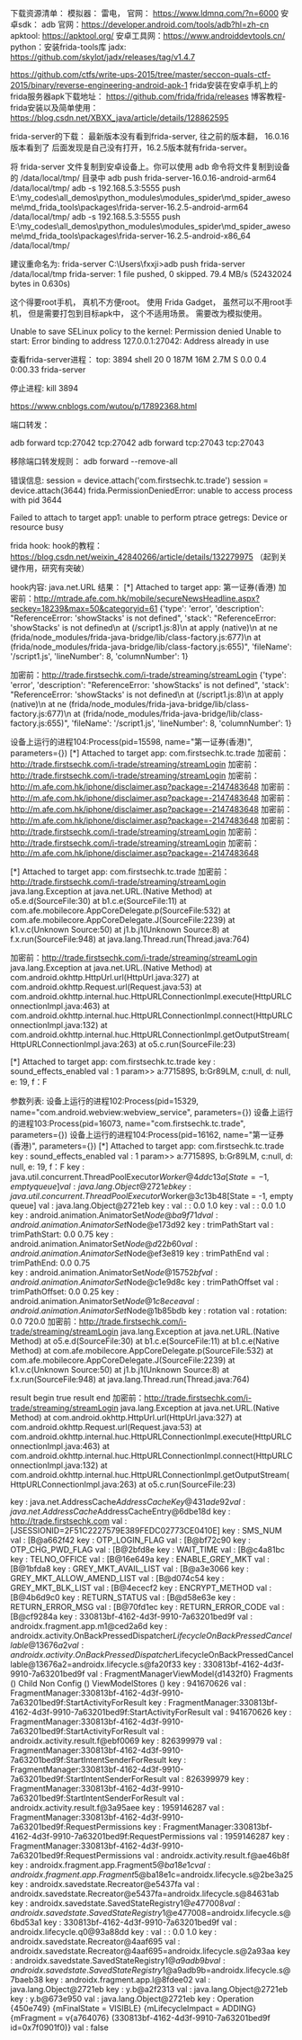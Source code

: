 下载资源清单：
模拟器： 雷电， 官网： https://www.ldmnq.com/?n=6000
安卓sdk： adb 官网：https://developer.android.com/tools/adb?hl=zh-cn
apktool: https://apktool.org/
安卓工具网：https://www.androiddevtools.cn/
python：安装frida-tools库
jadx: https://github.com/skylot/jadx/releases/tag/v1.4.7






https://github.com/ctfs/write-ups-2015/tree/master/seccon-quals-ctf-2015/binary/reverse-engineering-android-apk-1
frida安装在安卓手机上的frida服务器apk下载地址： https://github.com/frida/frida/releases
博客教程-frida安装以及简单使用： https://blog.csdn.net/XBXX_java/article/details/128862595

frida-server的下载： 最新版本没有看到frida-server, 往之前的版本翻， 16.0.16版本看到了
后面发现是自己没有打开，16.2.5版本就有frida-server。 

将 frida-server 文件复制到安卓设备上。你可以使用 adb 命令将文件复制到设备的 /data/local/tmp/ 目录中
adb push frida-server-16.0.16-android-arm64 /data/local/tmp/
adb -s 192.168.5.3:5555 push E:\my_codes\all_demos\python_modules\modules_spider\md_spider_awesome\md_frida_tools\packages\frida-server-16.2.5-android-arm64 /data/local/tmp/
adb -s 192.168.5.3:5555 push E:\my_codes\all_demos\python_modules\modules_spider\md_spider_awesome\md_frida_tools\packages\frida-server-16.2.5-android-x86_64 /data/local/tmp/


建议重命名为: frida-server
C:\Users\fxxji>adb push frida-server /data/local/tmp
frida-server: 1 file pushed, 0 skipped. 79.4 MB/s (52432024 bytes in 0.630s)

这个得要root手机， 真机不方便root。 
使用 Frida Gadget， 虽然可以不用root手机， 但是需要打包到目标apk中， 这个不适用场景。 
需要改为模拟使用。 


Unable to save SELinux policy to the kernel: Permission denied
Unable to start: Error binding to address 127.0.0.1:27042: Address already in use


查看frida-server进程：
top:
3894 shell        20   0 187M  16M 2.7M S  0.0   0.4   0:00.33 frida-server

停止进程: kill 3894 


https://www.cnblogs.com/wutou/p/17892368.html

端口转发： 

adb forward tcp:27042 tcp:27042
adb forward tcp:27043 tcp:27043

移除端口转发规则： adb forward --remove-all


错误信息:
session = device.attach('com.firstsechk.tc.trade')
session = device.attach(3644)
frida.PermissionDeniedError: unable to access process with pid 3644

 
Failed to attach to target app1: unable to perform ptrace getregs: Device or resource busy




frida hook:
hook的教程：  https://blog.csdn.net/weixin_42840266/article/details/132279975 （起到关键作用，研究有突破）


hook内容:
java.net.URL
结果： 
[*] Attached to target app: 第一证券(香港)
加密前：http://mtrade.afe.com.hk/mobile/secureNewsHeadline.aspx?seckey=18239&max=50&categoryid=61
{'type': 'error', 'description': "ReferenceError: 'showStacks' is not defined", 'stack': "ReferenceError: 'showStacks' is not defined\n    at <anonymous> (/script1.js:8)\n    at apply (native)\n    at ne (frida/node_modules/frida-java-bridge/lib/class-factory.js:677)\n    at <anonymous> (frida/node_modules/frida-java-bridge/lib/class-factory.js:655)", 'fileName': 
'/script1.js', 'lineNumber': 8, 'columnNumber': 1}



加密前：http://trade.firstsechk.com/i-trade/streaming/streamLogin
{'type': 'error', 'description': "ReferenceError: 'showStacks' is not defined", 'stack': "ReferenceError: 'showStacks' is not defined\n    at <anonymous> (/script1.js:8)\n    at apply (native)\n    at ne (frida/node_modules/frida-java-bridge/lib/class-factory.js:677)\n    at <anonymous> (frida/node_modules/frida-java-bridge/lib/class-factory.js:655)", 'fileName': 
'/script1.js', 'lineNumber': 8, 'columnNumber': 1}



设备上运行的进程104:Process(pid=15598, name="第一证券(香港)", parameters={})
[*] Attached to target app: com.firstsechk.tc.trade
加密前：http://trade.firstsechk.com/i-trade/streaming/streamLogin
加密前：http://trade.firstsechk.com/i-trade/streaming/streamLogin
加密前：http://m.afe.com.hk/iphone/disclaimer.asp?package=-2147483648
加密前：http://m.afe.com.hk/iphone/disclaimer.asp?package=-2147483648
加密前：http://m.afe.com.hk/iphone/disclaimer.asp?package=-2147483648
加密前：http://m.afe.com.hk/iphone/disclaimer.asp?package=-2147483648
加密前：http://trade.firstsechk.com/i-trade/streaming/streamLogin
加密前：http://trade.firstsechk.com/i-trade/streaming/streamLogin
加密前：http://m.afe.com.hk/iphone/disclaimer.asp?package=-2147483648




[*] Attached to target app: com.firstsechk.tc.trade
加密前：http://trade.firstsechk.com/i-trade/streaming/streamLogin
java.lang.Exception
        at java.net.URL.<init>(Native Method)
        at o5.e.d(SourceFile:30)
        at b1.c.e(SourceFile:11)
        at com.afe.mobilecore.AppCoreDelegate.p(SourceFile:532)
        at com.afe.mobilecore.AppCoreDelegate.J(SourceFile:2239)
        at k1.v.c(Unknown Source:50)
        at j1.b.j1(Unknown Source:8)
        at f.x.run(SourceFile:948)
        at java.lang.Thread.run(Thread.java:764)

加密前：http://trade.firstsechk.com/i-trade/streaming/streamLogin
java.lang.Exception
        at java.net.URL.<init>(Native Method)
        at com.android.okhttp.HttpUrl.url(HttpUrl.java:327)
        at com.android.okhttp.Request.url(Request.java:53)
        at com.android.okhttp.internal.huc.HttpURLConnectionImpl.execute(HttpURLConnectionImpl.java:463)
        at com.android.okhttp.internal.huc.HttpURLConnectionImpl.connect(HttpURLConnectionImpl.java:132)
        at com.android.okhttp.internal.huc.HttpURLConnectionImpl.getOutputStream(HttpURLConnectionImpl.java:263)
        at o5.c.run(SourceFile:23)



[*] Attached to target app: com.firstsechk.tc.trade
key : sound_effects_enabled
val : 1
param>> a:771589S, b:Gr89LM, c:null, d: null, e: 19, f：F






参数列表:
设备上运行的进程102:Process(pid=15329, name="com.android.webview:webview_service", parameters={})
设备上运行的进程103:Process(pid=16073, name="com.firstsechk.tc.trade", parameters={})
设备上运行的进程104:Process(pid=16162, name="第一证券(香港)", parameters={})
[*] Attached to target app: com.firstsechk.tc.trade
key : sound_effects_enabled
val : 1
param>> a:771589S, b:Gr89LM, c:null, d: null, e: 19, f：F
key : java.util.concurrent.ThreadPoolExecutor$Worker@4ddc13a[State = -1, empty queue]
val : java.lang.Object@2721eb
key : java.util.concurrent.ThreadPoolExecutor$Worker@3c13b48[State = -1, empty queue]
val : java.lang.Object@2721eb
key : 
val : :  0.0  1.0
key :
val : :  0.0  1.0
key : android.animation.AnimatorSet$Node@ba9f71d
val : android.animation.AnimatorSet$Node@e173d92
key : trimPathStart
val : trimPathStart:  0.0  0.75
key : android.animation.AnimatorSet$Node@d22b60
val : android.animation.AnimatorSet$Node@ef3e819
key : trimPathEnd
val : trimPathEnd:  0.0  0.75  
key : android.animation.AnimatorSet$Node@15752bf
val : android.animation.AnimatorSet$Node@c1e9d8c
key : trimPathOffset
val : trimPathOffset:  0.0  0.25
key : android.animation.AnimatorSet$Node@1c8ecea
val : android.animation.AnimatorSet$Node@1b85bdb
key : rotation
val : rotation:  0.0  720.0
加密前：http://trade.firstsechk.com/i-trade/streaming/streamLogin
java.lang.Exception
        at java.net.URL.<init>(Native Method)
        at o5.e.d(SourceFile:30)
        at b1.c.e(SourceFile:11)
        at b1.c.e(Native Method)
        at com.afe.mobilecore.AppCoreDelegate.p(SourceFile:532)
        at com.afe.mobilecore.AppCoreDelegate.J(SourceFile:2239)
        at k1.v.c(Unknown Source:50)
        at j1.b.j1(Unknown Source:8)
        at f.x.run(SourceFile:948)
        at java.lang.Thread.run(Thread.java:764)

result begin
true
result end
加密前：http://trade.firstsechk.com/i-trade/streaming/streamLogin
java.lang.Exception
        at java.net.URL.<init>(Native Method)
        at com.android.okhttp.HttpUrl.url(HttpUrl.java:327)
        at com.android.okhttp.Request.url(Request.java:53)
        at com.android.okhttp.internal.huc.HttpURLConnectionImpl.execute(HttpURLConnectionImpl.java:463)
        at com.android.okhttp.internal.huc.HttpURLConnectionImpl.connect(HttpURLConnectionImpl.java:132)
        at com.android.okhttp.internal.huc.HttpURLConnectionImpl.getOutputStream(HttpURLConnectionImpl.java:263)
        at o5.c.run(SourceFile:23)

key : java.net.AddressCache$AddressCacheKey@431ade92
val : java.net.AddressCache$AddressCacheEntry@6dbe18d
key : http://trade.firstsechk.com
val : [JSESSIONID=2F51C2227579E389FEDC02773CE0410E]
key : SMS_NUM
val : [B@a662f42
key : OTP_LOGIN_FLAG
val : [B@bf72c90
key : OTP_CHG_PWD_FLAG
val : [B@2bfd8e
key : WAIT_TIME
val : [B@c4a81bc
key : TELNO_OFFICE
val : [B@16e649a
key : ENABLE_GREY_MKT
val : [B@1bfda8
key : GREY_MKT_AVAIL_LIST
val : [B@a3e3066
key : GREY_MKT_ALLOW_AMEND_LIST
val : [B@d074c54
key : GREY_MKT_BLK_LIST
val : [B@4ececf2
key : ENCRYPT_METHOD
val : [B@4b6d9c0
key : RETURN_STATUS
val : [B@d58e63e
key : RETURN_ERROR_MSG
val : [B@70fd1ec
key : RETURN_ERROR_CODE
val : [B@cf9284a
key : 330813bf-4162-4d3f-9910-7a63201bed9f
val : androidx.fragment.app.m1@ced2a6d
key : androidx.activity.OnBackPressedDispatcher$LifecycleOnBackPressedCancellable@13676a2
val : androidx.activity.OnBackPressedDispatcher$LifecycleOnBackPressedCancellable@13676a2=androidx.lifecycle.s@fa20f33
key : 330813bf-4162-4d3f-9910-7a63201bed9f
val : FragmentManagerViewModel{d1432f0} Fragments () Child Non Config () ViewModelStores ()
key : 941670626
val : FragmentManager:330813bf-4162-4d3f-9910-7a63201bed9f:StartActivityForResult
key : FragmentManager:330813bf-4162-4d3f-9910-7a63201bed9f:StartActivityForResult
val : 941670626
key : FragmentManager:330813bf-4162-4d3f-9910-7a63201bed9f:StartActivityForResult
val : androidx.activity.result.f@ebf0069
key : 826399979
val : FragmentManager:330813bf-4162-4d3f-9910-7a63201bed9f:StartIntentSenderForResult
key : FragmentManager:330813bf-4162-4d3f-9910-7a63201bed9f:StartIntentSenderForResult
val : 826399979
key : FragmentManager:330813bf-4162-4d3f-9910-7a63201bed9f:StartIntentSenderForResult
val : androidx.activity.result.f@3a95aee
key : 1959146287
val : FragmentManager:330813bf-4162-4d3f-9910-7a63201bed9f:RequestPermissions
key : FragmentManager:330813bf-4162-4d3f-9910-7a63201bed9f:RequestPermissions
val : 1959146287
key : FragmentManager:330813bf-4162-4d3f-9910-7a63201bed9f:RequestPermissions
val : androidx.activity.result.f@ae46b8f
key : androidx.fragment.app.Fragment$5@ba18e1c
val : androidx.fragment.app.Fragment$5@ba18e1c=androidx.lifecycle.s@2be3a25
key : androidx.savedstate.Recreator@e5437fa
val : androidx.savedstate.Recreator@e5437fa=androidx.lifecycle.s@84631ab
key : androidx.savedstate.SavedStateRegistry$1@e477008
val : androidx.savedstate.SavedStateRegistry$1@e477008=androidx.lifecycle.s@6bd53a1
key : 330813bf-4162-4d3f-9910-7a63201bed9f
val : androidx.lifecycle.q0@93a88dd
key :
val : :  0.0  1.0
key : androidx.savedstate.Recreator@4aaf695
val : androidx.savedstate.Recreator@4aaf695=androidx.lifecycle.s@2a93aa
key : androidx.savedstate.SavedStateRegistry$1@a9adb9b
val : androidx.savedstate.SavedStateRegistry$1@a9adb9b=androidx.lifecycle.s@7baeb38
key : androidx.fragment.app.l@8fdee02
val : java.lang.Object@2721eb
key : y.b@a2f2313
val : java.lang.Object@2721eb
key : y.b@673e950
val : java.lang.Object@2721eb
key : Operation {450e749} {mFinalState = VISIBLE} {mLifecycleImpact = ADDING} {mFragment = v{a764076} (330813bf-4162-4d3f-9910-7a63201bed9f id=0x7f0901f0)}
val : false
